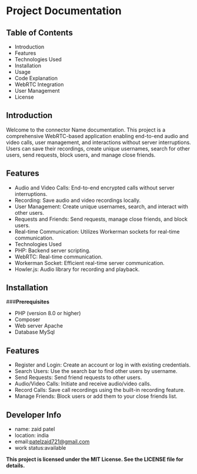 # **Project Documentation**

## **Table of Contents**
* Introduction
* Features
* Technologies Used
* Installation
* Usage
* Code Explanation
* WebRTC Integration
* User Management
* License

## **Introduction**
Welcome to the connector Name documentation. This project is a comprehensive WebRTC-based application enabling end-to-end audio and video calls, user management, and interactions without server interruptions. Users can save their recordings, create unique usernames, search for other users, send requests, block users, and manage close friends.

## **Features**

* Audio and Video Calls: End-to-end encrypted calls without server interruptions.
* Recording: Save audio and video recordings locally.
* User Management: Create unique usernames, search, and interact with other users.
* Requests and Friends: Send requests, manage close friends, and block users.
* Real-time Communication: Utilizes Workerman sockets for real-time communication.
* Technologies Used
* PHP: Backend server scripting.
* WebRTC: Real-time communication.
* Workerman Socket: Efficient real-time server communication.
* Howler.js: Audio library for recording and playback.

## **Installation**

###**Prerequisites**
* PHP (version 8.0 or higher)
* Composer
* Web server Apache
* Database MySql

## **Features**

* Register and Login: Create an account or log in with existing credentials.
* Search Users: Use the search bar to find other users by username.
* Send Requests: Send friend requests to other users.
* Audio/Video Calls: Initiate and receive audio/video calls.
* Record Calls: Save call recordings using the built-in recording feature.
* Manage Friends: Block users or add them to your close friends list.

## **Developer Info**
* name: zaid patel
* location: india
* email:patelzaid721@gmail.com
* work status:available

**This project is licensed under the MIT License. See the LICENSE file for details.**